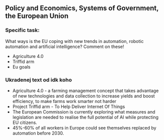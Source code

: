 ## Policy and Economics, Systems of Government, the European Union

### Specific task: 
What ways is the EU coping with new trends in automation, robotic automation and artificial intelligence? Comment on these!

* Agriculture 4.0
* Triffid arm
* Eu goals
  
### Ukradenej text od idk koho
* Agriculture 4.0 - a farming management concept that takes advantage of new technologies and data collection
to increase yields and boost efficiency, to make farms work smarter not harder
* Project Triffid arm - To Help Deliver Internet Of Things
* The European Commission is currently exploring what measures and legislation are needed to realise the full 
potential of AI while protecting EU citizens.
* 45%-60% of all workers in Europe could see themselves replaced by automation before 2030.